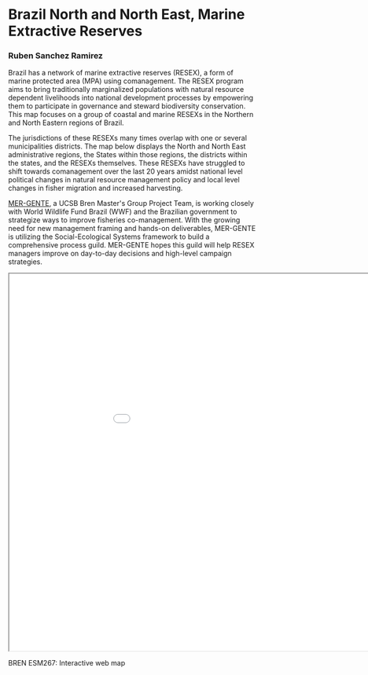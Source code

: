 # Brazil North and North East, Marine Extractive Reserves

### Ruben Sanchez Ramirez

Brazil has a network of marine extractive reserves (RESEX), a form of marine protected area (MPA) using comanagement. The RESEX program aims to bring traditionally marginalized populations with natural resource dependent livelihoods into national development processes by empowering them to participate in governance and steward biodiversity conservation. This map focuses on a group of coastal and marine RESEXs in the Northern and North Eastern regions of Brazil.

The jurisdictions of these RESEXs many times overlap with one or several municipalities districts. The map below displays the North and North East administrative regions, the States within those regions, the districts within the states, and the RESEXs themselves. These RESEXs have struggled to shift towards comanagement over the last 20 years amidst national level political changes in natural resource management policy and local level changes in fisher migration and increased harvesting.

[MER-GENTE](https://mergente-wwf.weebly.com), a UCSB Bren Master's Group Project Team, is working closely with World Wildlife Fund Brazil (WWF) and the Brazilian government to strategize ways to improve fisheries co-management. With the growing need for new management framing and hands-on deliverables, MER-GENTE is utilizing the Social-Ecological Systems framework to build a comprehensive process guild. MER-GENTE hopes this guild will help RESEX managers improve on day-to-day decisions and high-level campaign strategies.

<iframe src="brazil_RESEX_map/index.html" height=768 width=1024></iframe>

BREN ESM267: Interactive web map
